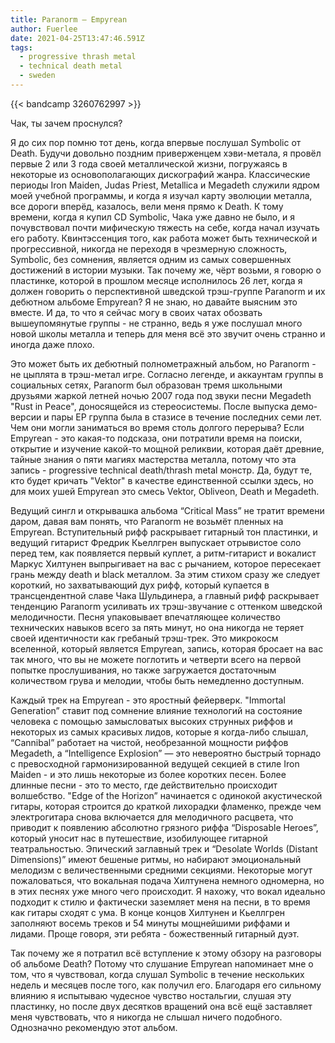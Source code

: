 ```yaml
---
title: Paranorm — Empyrean
author: Fuerlee
date: 2021-04-25T13:47:46.591Z
tags:
  - progressive thrash metal
  - technical death metal
  - sweden
---
```

{{< bandcamp 3260762997 >}}

Чак, ты зачем проснулся?



Я до сих пор помню тот день, когда впервые послушал Symbolic от Death. Будучи довольно поздним приверженцем хэви-метала, я провёл первые 2 или 3 года своей металлической жизни, погружаясь в некоторые из основополагающих дискографий жанра. Классические периоды Iron Maiden, Judas Priest, Metallica и Megadeth служили ядром моей учебной программы, и когда я изучал карту эволюции металла, все дороги вперёд, казалось, вели меня прямо к Death. К тому времени, когда я купил CD Symbolic, Чака уже давно не было, и я почувствовал почти мифическую тяжесть на себе, когда начал изучать его работу. Квинтэссенция того, как работа может быть технической и прогрессивной, никогда не переходя в чрезмерную сложность, Symbolic, без сомнения, является одним из самых совершенных достижений в истории музыки. Так почему же, чёрт возьми, я говорю о пластинке, которой в прошлом месяце исполнилось 26 лет, когда я должен говорить о перспективной шведской трэш-группе Paranorm и их дебютном альбоме Empyrean? Я не знаю, но давайте выясним это вместе. И да, то что я сейчас могу в своих чатах обозвать вышеупомянутые группы - не странно, ведь я уже послушал много новой школы металла и теперь для меня всё это звучит очень странно и иногда даже плохо.



Это может быть их дебютный полнометражный альбом, но Paranorm - не цыплята в трэш-метал игре. Согласно легенде, и аккаунтам группы в социальных сетях, Paranorm был образован тремя школьными друзьями жаркой летней ночью 2007 года под звуки песни Megadeth "Rust in Peace", доносящейся из стереосистемы. После выпуска демо-версии и пары EP группа была в стазисе в течение последних семи лет. Чем они могли заниматься во время столь долгого перерыва? Если Empyrean - это какая-то подсказа, они потратили время на поиски, открытие и изучение какой-то мощной реликвии, которая даёт древние, тайные знания о пяти магиях мастерства металла, потому что эта запись - progressive technical death/thrash metal монстр. Да, будут те, кто будет кричать "Vektor" в качестве единственной ссылки здесь, но для моих ушей Empyrean это смесь Vektor, Obliveon, Death и Megadeth.



Ведущий сингл и открывашка альбома “Critical Mass” не тратит времени даром, давая вам понять, что Paranorm не возьмёт пленных на Empyrean. Вступительный рифф раскрывает гитарный тон пластинки, и ведущий гитарист Фредрик Кьеллгрен выпускает отрывистое соло перед тем, как появляется первый куплет, а ритм-гитарист и вокалист Маркус Хилтунен выпрыгивает на вас с рычанием, которое пересекает грань между death и black металлом. За этим стихом сразу же следует короткий, но захватывающий дух рифф, который купается в трансцендентной славе Чака Шульдинера, а главный рифф раскрывает тенденцию Paranorm усиливать их трэш-звучание с оттенком шведской мелодичности. Песня упаковывает впечатляющее количество технических навыков всего за пять минут, но она никогда не теряет своей идентичности как гребаный трэш-трек. Это микрокосм вселенной, который является Empyrean, запись, которая бросает на вас так много, что вы не можете поглотить и четверти всего на первой попытке прослушивания, но также загружается достаточным количеством грува и мелодии, чтобы быть немедленно доступным.



Каждый трек на Empyrean - это яростный фейерверк. "Immortal Generation” ставит под сомнение влияние технологий на состояние человека с помощью замысловатых высоких струнных риффов и некоторых из самых красивых лидов, которые я когда-либо слышал, “Cannibal” работает на чистой, необрезанной мощности риффов Megadeth, а “Intelligence Explosion” — это невероятно быстрый торнадо с превосходной гармонизированной ведущей секцией в стиле Iron Maiden - и это лишь некоторые из более коротких песен. Более длинные песни - это то место, где действительно происходит волшебство. "Edge of the Horizon” начинается с одинокой акустической гитары, которая строится до краткой лихорадки фламенко, прежде чем электрогитара снова включается для мелодичного расцвета, что приводит к появлению абсолютно грязного риффа “Disposable Heroes”, который уносит нас в путешествие, изобилующее гитарной театральностью. Эпический заглавный трек и “Desolate Worlds (Distant Dimensions)” имеют бешеные ритмы, но набирают эмоциональный мелодизм с величественными средними секциями. Некоторые могут пожаловаться, что вокальная подача Хилтунена немного одномерна, но в этих песнях уже много чего происходит. Я нахожу, что вокал идеально подходит к стилю и фактически заземляет меня на песни, в то время как гитары сходят с ума. В конце концов Хилтунен и Кьеллгрен заполняют восемь треков и 54 минуты мощнейшими риффами и лидами. Проще говоря, эти ребята - божественный гитарный дуэт.



Так почему же я потратил всё вступление к этому обзору на разговоры об альбоме Death? Потому что слушание Empyrean напоминает мне о том, что я чувствовал, когда слушал Symbolic в течение нескольких недель и месяцев после того, как получил его. Благодаря его сильному влиянию я испытываю чудесное чувство ностальгии, слушая эту пластинку, но после двух десятков вращений она всё ещё заставляет меня чувствовать, что я никогда не слышал ничего подобного. Однозначно рекомендую этот альбом.